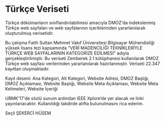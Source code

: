 # Türkçe Veriseti
Türkçe dökümanların sınıflandırılabilmesi amacıyla DMOZ'da indekslenmiş Türkçe web sayfaları ve web sayfalarının içeriklerinden yararlanılarak oluşturulmuş verisetidir.

Bu çalışma Fatih Sultan Mehmet Vakıf Üniversitesi Bilgisayar Mühendisliği yüksek lisans tezi kapsamında "VERİ MADENCİLİĞİ TEKNİKLERİYLE
TÜRKÇE WEB SAYFALARININ KATEGORİZE EDİLMESİ" adıyla gerçekleştirilmiştir. Bu veriseti Zemberek 2.1 kütüphanesi kullanılarak DMOZ Türkçe web sayfası verilerinden yararlanılarak hazırlanmıştır. Veriseti 22.347 kayıttan oluşmaktadır.

Kayıt deseni: Ana Kategori, Alt Kategori, Website Adresi,  DMOZ Başlığı, DMOZ Açıklaması, Website Başlığı, Website Meta Açıklaması, Website Meta Kelimeleri, Website İçeriği

UBMK'17'de sözlü sunum ardından IEEE Xplore’de yer alacak ve linki yayınlanacaktır. Kullanıldığı takdirde atıfta bulunulmasını rica ederim.

Seçil ŞEKERCİ HÜSEM

